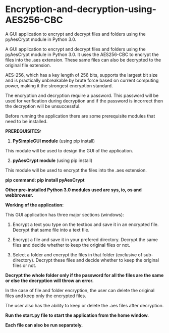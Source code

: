 # Encryption-and-decryption-using-AES256-CBC
A GUI application to encrypt and decrypt files and folders using the pyAesCrypt module in Python 3.0.

A GUI application to encrypt and decrypt files and folders using the pyAesCrypt module in Python 3.0. It uses the AES256-CBC to encrypt the files into the .aes extension. These same files can also be decrypted to the original file extension.

AES-256, which has a key length of 256 bits, supports the largest bit size and is practically unbreakable by brute force based on current computing power, making it the strongest encryption standard.

The encryption and decryption require a password. This password will be used for verification during decryption and if the password is incorrect then the decryption will be unsuccessful. 

Before running the application there are some prerequisite modules that need to be installed.

**PREREQUISITES:**

1. **PySimpleGUI module** (using pip install)

This module will be used to design the GUI of the application.

2. **pyAesCrypt module** (using pip install)

This module will be used to encrypt the files into the .aes extension.

**pip command: pip install pyAesCrypt**

**Other pre-installed Python 3.0 modules used are sys, io, os and webbrowser.**

**Working of the application:**

This GUI application has three major sections (windows):

1. Encrypt a text you type on the textbox and save it in an encrypted file. Decrypt that same file into a text file.

2. Encrypt a file and save it in your prefered directory. Decrypt the same files and decide whether to keep the original files or not.

3. Select a folder and encrypt the files in that folder (exclusive of sub-directory). Decrypt these files and decide whether to keep the original files or not. 

**Decrypt the whole folder only if the password for all the files are the same or else the decryption will throw an error.**

In the case of file and folder encryption, the user can delete the original files and keep only the encrypted files.

The user also has the ability to keep or delete the .aes files after decryption.

**Run the start.py file to start the application from the home window.**

**Each file can also be run separately.**
